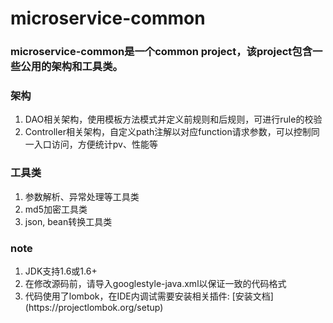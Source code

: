 microservice-common
===================================

### microservice-common是一个common project，该project包含一些公用的架构和工具类。

### 架构
<ol>
<li>DAO相关架构，使用模板方法模式并定义前规则和后规则，可进行rule的校验</li>
<li>Controller相关架构，自定义path注解以对应function请求参数，可以控制同一入口访问，方便统计pv、性能等</li>
</ol>

### 工具类
<ol>
<li>参数解析、异常处理等工具类</li>
<li>md5加密工具类</li>
<li>json, bean转换工具类</li>
</ol>

### note
<ol>
<li>JDK支持1.6或1.6+</li>
<li>在修改源码前，请导入googlestyle-java.xml以保证一致的代码格式</li>
<li>代码使用了lombok，在IDE内调试需要安装相关插件: [安装文档](https://projectlombok.org/setup)</li>
</ol>

